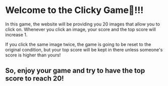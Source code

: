 # Welcome to the Clicky Game🤪!!!

In this game, the website will be providing you 20 images that allow you to click on. Whenever you click an image, your score and the top score will increase 1. 

If you click the same image twice, the game is going to be reset to the original condition, but your top score will be kept in there unless someone's score is higher than yours!

## So, enjoy your game and try to have the top score to reach 20!
